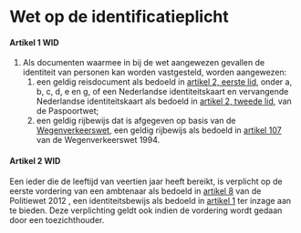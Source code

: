 # Wet op de identificatieplicht

#### Artikel 1 WID

1. Als documenten waarmee in bij de wet aangewezen gevallen de identiteit van personen kan worden vastgesteld, worden aangewezen:
    1. een geldig reisdocument als bedoeld in [artikel 2, eerste lid](paspoortwet.md#artikel-2-ppw-soorten-reisdocumenten), onder a, b, c, d, e en g, of een Nederlandse identiteitskaart en vervangende Nederlandse identiteitskaart als bedoeld in [artikel 2, tweede lid](paspoortwet.md#artikel-2-ppw-soorten-reisdocumenten), van de Paspoortwet;
    2. een geldig rijbewijs dat is afgegeven op basis van de [Wegenverkeerswet](../verkeerswetgeving/wegenverkeerswet-1994.md), een geldig rijbewijs als bedoeld in [artikel 107](../verkeerswetgeving/wegenverkeerswet-1994.md#artikel-107-wvw-rijbewijsplicht-eisen-rijbewijs) van de Wegenverkeerswet 1994.

#### Artikel 2 WID

Een ieder die de leeftijd van veertien jaar heeft bereikt, is verplicht op de eerste vordering van een ambtenaar als bedoeld in [artikel 8](../politiewetten/politiewet-2012.md#artikel-8-pw-2012-vorderen-inzage-identiteitsbewijs) van de Politiewet 2012 , een identiteitsbewijs als bedoeld in [artikel 1](#artikel-1-wid) ter inzage aan te bieden. Deze verplichting geldt ook indien de vordering wordt gedaan door een toezichthouder.
